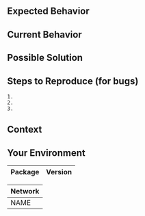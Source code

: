 <!--- Thank you for taking the time to file an Issue -->

<!--- Before submitting please check to see if this issue was already reported -->

<!--- Prefix your issue title with the package name it relates to (e.g., `0x.js: ` or `general:`) -->

## Expected Behavior

<!--- If you're describing a bug, tell us what should happen -->

<!--- If you're suggesting a package change/improvement, tell us how it should work -->

<!--- If you're suggesting a contract or protocol change/improvement, visit our ZEIPs repo -->

## Current Behavior

<!--- If describing a bug, tell us what happens instead of the expected behavior -->

<!--- If suggesting a change/improvement, explain the difference from current behavior -->

## Possible Solution

<!--- Not obligatory, but suggest a fix/reason for the bug, -->

<!--- or ideas how to implement the addition or change -->

## Steps to Reproduce (for bugs)

<!--- Provide a link to a live example, or an unambiguous set of steps to -->

<!--- reproduce this bug. Include code to reproduce, if relevant -->

```
1.
2.
3.
```

## Context

<!--- How has this issue affected you? What are you trying to accomplish? -->

<!--- Providing context helps us come up with a solution that is most useful in the real world -->

## Your Environment

<!--- Include as many relevant details about the environment you experienced the bug in -->

| Package | Version |
| ------: | :------ |

<!-- For example:
|             `0x.js` | 2.0.4   |
| `Exchange Contract` | v2      |
-->

| Network |
| ------- |
| NAME    |

<!-- For example:
| mainnet |
| kovan |
| testrpc |
-->
